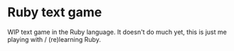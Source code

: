 # Ruby text game

WIP text game in the Ruby language. It doesn't do much yet, this is just me playing with / (re)learning Ruby.
